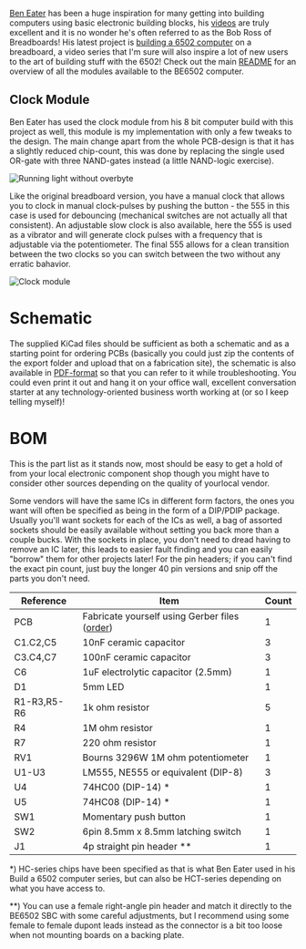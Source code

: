 [Ben Eater](https://eater.net/) has been a huge inspiration for many getting into building computers using basic electronic building blocks, his [videos](https://www.youtube.com/user/eaterbc) are truly excellent and it is no wonder he's often referred to as the Bob Ross of Breadboards! His latest project is [building a 6502 computer](https://eater.net/6502) on a breadboard, a video series that I'm sure will also inspire a lot of new users to the art of building stuff with the 6502! Check out the main [README](https://github.com/tebl/BE6502) for an overview of all the modules available to the BE6502 computer.

## Clock Module
Ben Eater has used the clock module from his 8 bit computer build with this project as well, this module is my implementation with only a few tweaks to the design. The main change apart from the whole PCB-design is that it has a slightly reduced chip-count, this was done by replacing the single used OR-gate with three NAND-gates instead (a little NAND-logic exercise).

![Running light without overbyte](https://github.com/tebl/BE6502/raw/master/gallery/2019-11-27%2020.53.11.jpg)

Like the original breadboard version, you have a manual clock that allows you to clock in manual clock-pulses by pushing the button - the 555 in this case is used for debouncing (mechanical switches are not actually all that consistent). An adjustable slow clock is also available, here the 555 is used as a vibrator and will generate clock pulses with a frequency that is adjustable via the potentiometer. The final 555 allows for a clean transition between the two clocks so you can switch between the two without any erratic bahavior.

![Clock module](https://github.com/tebl/BE6502/raw/master/BE6502%20Clock/gallery/2019-11-27%2020.39.37.jpg)

# Schematic
The supplied KiCad files should be sufficient as both a schematic and as a starting point for ordering PCBs (basically you could just zip the contents of the export folder and upload that on a fabrication site), the schematic is also available in [PDF-format](https://github.com/tebl/BE6502/raw/master/BE6502%20Clock/export/BE6502%20Clock.pdf) so that you can refer to it while troubleshooting. You could even print it out and hang it on your office wall, excellent conversation starter at any technology-oriented business worth working at (or so I keep telling myself)!

# BOM
This is the part list as it stands now, most should be easy to get a hold of from your local electronic component shop though you might have to consider other sources depending on the quality of yourlocal vendor.

Some vendors will have the same ICs in different form factors, the ones you want will often be specified as being in the form of a DIP/PDIP package. Usually you'll want sockets for each of the ICs as well, a bag of assorted sockets should be easily available without setting you back more than a couple bucks. With the sockets in place, you don't need to dread having to remove an IC later, this leads to easier fault finding and you can easily "borrow" them for other projects later! For the pin headers; if you can't find the exact pin count, just buy the longer 40 pin versions and snip off the parts you don't need.

| Reference    | Item                                  | Count |
| ------------ | ------------------------------------- | ----- |
| PCB          | Fabricate yourself using Gerber files ([order](https://www.pcbway.com/project/shareproject/BE6502_Build_a_6502_computer__Clock_module_revision_A_.html?inviteid=88707)) |     1 |
| C1.C2,C5     | 10nF ceramic capacitor                |     3 |
| C3.C4,C7     | 100nF ceramic capacitor               |     3 |
| C6           | 1uF electrolytic capacitor (2.5mm)    |     1 |
| D1           | 5mm LED                               |     1 |
| R1-R3,R5-R6  | 1k ohm resistor                       |     5 |
| R4           | 1M ohm resistor                       |     1 |
| R7           | 220 ohm resistor                      |     1 |
| RV1          | Bourns 3296W 1M ohm potentiometer     |     1 |
| U1-U3        | LM555, NE555 or equivalent (DIP-8)    |     3 |
| U4           | 74HC00 (DIP-14) *                     |     1 |
| U5           | 74HC08 (DIP-14) *                     |     1 |
| SW1          | Momentary push button                 |     1 |
| SW2          | 6pin 8.5mm x 8.5mm latching switch    |     1 |
| J1           | 4p straight pin header **             |     1 |

\*) HC-series chips have been specified as that is what Ben Eater used in his Build a 6502 computer series, but can also be HCT-series depending on what you have access to.

\**) You can use a female right-angle pin header and match it directly to the BE6502 SBC with some careful adjustments, but I recommend using some female to female dupont leads instead as the connector is a bit too loose when not mounting boards on a backing plate.
